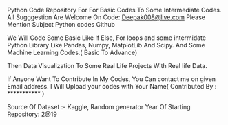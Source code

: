 Python Code Repository For For Basic Codes To Some Intermediate Codes.
All Sugggestion Are Welcome On Code: Deepak008@live.com
Please Mention Subject Python codes Github

We Will Code Some Basic Like If Else, For loops
and some intermidate Python Library Like Pandas, Numpy, MatplotLib And Scipy.
And Some Machine Learning Codes.( Basic To Advance)

Then Data Visualization To Some Real Life Projects With Real life Data.

If Anyone Want To Contribute In My Codes, You Can contact me on given Email address.
I Will Upload your codes with Your Name( Contributed By : *********** )

Source Of Dataset :- Kaggle,  Random generator
Year Of Starting Repository: 2@19

